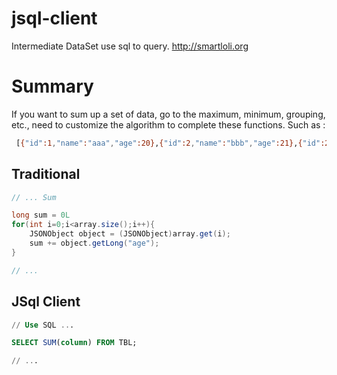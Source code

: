 # jsql-client
Intermediate DataSet use sql to query. http://smartloli.org

# Summary

If you want to sum up a set of data, go to the maximum, minimum, grouping, etc., need to customize the algorithm to complete these functions. Such as :
```bash
 [{"id":1,"name":"aaa","age":20},{"id":2,"name":"bbb","age":21},{"id":2,"name":"ccc","age":22},{}...]
```
## Traditional
```java
// ... Sum

long sum = 0L
for(int i=0;i<array.size();i++){
	JSONObject object = (JSONObject)array.get(i);
	sum += object.getLong("age");
}

// ...
```

## JSql Client
```sql
// Use SQL ...

SELECT SUM(column) FROM TBL;

// ...
```
